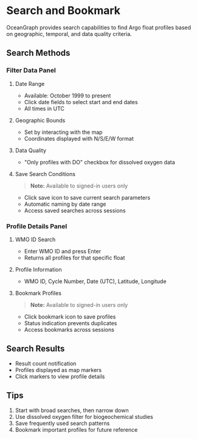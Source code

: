 # Search and Bookmark

OceanGraph provides search capabilities to find Argo float profiles based on geographic, temporal, and data quality criteria.

## Search Methods

### Filter Data Panel

1. Date Range

   - Available: October 1999 to present
   - Click date fields to select start and end dates
   - All times in UTC

2. Geographic Bounds

   - Set by interacting with the map
   - Coordinates displayed with N/S/E/W format

3. Data Quality

   - "Only profiles with DO" checkbox for dissolved oxygen data

4. Save Search Conditions

    > **Note:** Available to signed-in users only

    - Click save icon to save current search parameters
    - Automatic naming by date range
    - Access saved searches across sessions

### Profile Details Panel

1. WMO ID Search

   - Enter WMO ID and press Enter
   - Returns all profiles for that specific float

2. Profile Information

   - WMO ID, Cycle Number, Date (UTC), Latitude, Longitude

3. Bookmark Profiles

    > **Note:** Available to signed-in users only

    - Click bookmark icon to save profiles
    - Status indication prevents duplicates
    - Access bookmarks across sessions

## Search Results

- Result count notification
- Profiles displayed as map markers
- Click markers to view profile details

## Tips

1. Start with broad searches, then narrow down
2. Use dissolved oxygen filter for biogeochemical studies
3. Save frequently used search patterns
4. Bookmark important profiles for future reference
